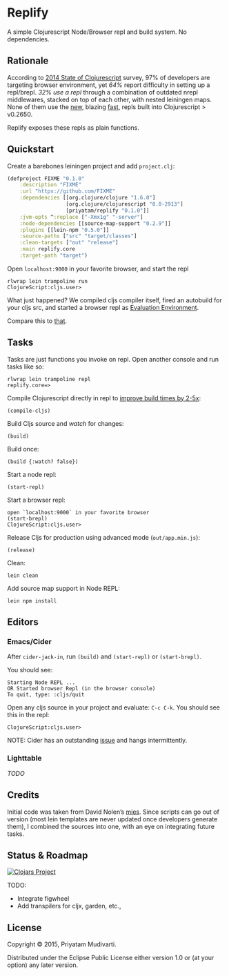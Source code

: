 Replify
=======

A simple Clojurescript Node/Browser repl and build system. No dependencies.

## Rationale

According to [2014 State of Clojurescript](https://cognitect.wufoo.com/reports/state-of-clojurescript-2014-results/)
survey, 97% of developers are targeting browser environment, yet _64%_ report difficulty in setting up a repl/brepl.
_32% use a repl_ through a combination of outdated nrepl middlewares, stacked on top of each other, with nested leiningen maps.
None of them use the [new](http://swannodette.github.io/2014/12/29/nodejs-of-my-dreams/), blazing [fast](http://swannodette.github.io/2015/01/02/the-essence-of-clojurescript-redux/), repls built into Clojurescript > v0.2650.

Replify exposes these repls as plain functions.

## Quickstart

Create a barebones leiningen project and add `project.clj`:

```clojure
(defproject FIXME "0.1.0"
	:description "FIXME"
	:url "https://github.com/FIXME"
	:dependencies [[org.clojure/clojure "1.6.0"]
	               [org.clojure/clojurescript "0.0-2913"]
	               [priyatam/replify "0.1.0"]]
	:jvm-opts ^:replace ["-Xmx1g" "-server"]
	:node-dependencies [[source-map-support "0.2.9"]]
  	:plugins [[lein-npm "0.5.0"]]
	:source-paths ["src" "target/classes"]
	:clean-targets ["out" "release"]
	:main replify.core
	:target-path "target")
```

Open `localhost:9000` in your favorite browser, and start the repl

	rlwrap lein trampoline run
	ClojureScript:cljs.user>
	
What just happened? We compiled cljs compiler itself, fired an autobuild for your cljs src, and started a browser repl as [Evaluation Environment](https://github.com/clojure/clojurescript/wiki/The-REPL-and-Evaluation-Environments#browser-as-evaluation-environment).

Compare this to [that](https://github.com/plexus/chestnut/blob/master/src/leiningen/new/chestnut/project.clj).

## Tasks

Tasks are just functions you invoke on repl. Open another console and run tasks like so:

	rlwrap lein trampoline repl
	replify.core=>

Compile Clojurescript directly in repl to [improve build times by 2-5x](http://swannodette.github.io/2014/12/29/nodejs-of-my-dreams/):

	(compile-cljs)

Build Cljs source and _watch_ for changes:

	(build)

Build once:

	(build {:watch? false})

Start a node repl:

	(start-repl)

Start a browser repl:

	open `localhost:9000` in your favorite browser
	(start-brepl)
	ClojureScript:cljs.user>

Release Cljs for production using advanced mode (`out/app.min.js`):

	(release)

Clean:

	lein clean

Add source map support in Node REPL:

	lein npm install

## Editors

### Emacs/Cider

After `cider-jack-in`, run `(build)` and `(start-repl)` or `(start-brepl)`.

You should see:

	Starting Node REPL ...
	OR Started browser Repl (in the browser console)
	To quit, type: :cljs/quit

Open any cljs source in your project and evaluate: `C-c C-k`. You should see this in the repl:

	ClojureScript:cljs.user>

NOTE: Cider has an outstanding [issue](https://github.com/clojure-emacs/cider/issues/939) and hangs intermittently.

### Lighttable

_TODO_

## Credits

Initial code was taken from David Nolen’s [mies](https://github.com/swannodette/mies/tree/master/src/leiningen/new/mies).
Since scripts can go out of version (most lein templates are never updated once developers generate them), I combined the
sources into one, with an eye on integrating future tasks.

## Status & Roadmap

[![Clojars Project](http://clojars.org/priyatam/replify/latest-version.svg)](http://clojars.org/priyatam/replify)

TODO:

- Integrate figwheel
- Add transpilers for cljx, garden, etc.,

## License

Copyright © 2015, Priyatam Mudivarti.

Distributed under the Eclipse Public License either version 1.0 or (at your option) any later version.
